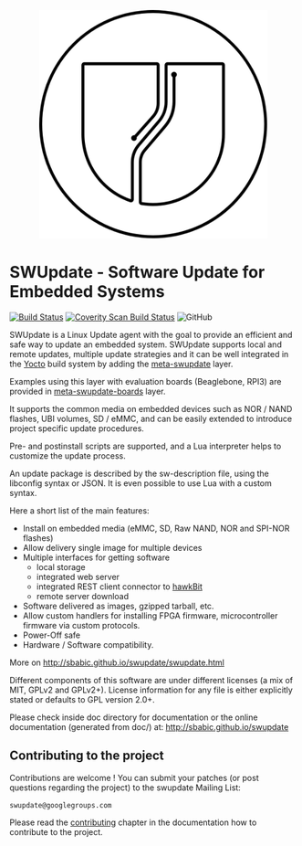 <p align ="center"><img src=SWUpdate.svg width=400 height=400 /></p>

SWUpdate - Software Update for Embedded Systems
===============================================

[![Build Status](https://travis-ci.org/sbabic/swupdate.svg?branch=master)](https://travis-ci.org/sbabic/swupdate)
[![Coverity Scan Build Status](https://scan.coverity.com/projects/20753/badge.svg)](https://scan.coverity.com/projects/20753)
![GitHub](https://img.shields.io/github/license/sbabic/swupdate?style=plastic)

SWUpdate is a Linux Update agent with the goal to
provide an efficient and safe way to update
an embedded system. SWUpdate supports local and remote
updates, multiple update strategies and it can
be well integrated in the [Yocto](https://www.yoctoproject.org) build system by adding
the [meta-swupdate](https://layers.openembedded.org/layerindex/branch/master/layer/meta-swupdate/) layer.

Examples using this layer with evaluation boards (Beaglebone, RPI3) are provided in 
[meta-swupdate-boards](https://layers.openembedded.org/layerindex/branch/master/layer/meta-swupdate-boards/) layer.

It supports the common media on embedded devices 
such as NOR / NAND flashes, UBI volumes, SD / eMMC, and can
be easily extended to introduce project specific update
procedures.

Pre- and postinstall scripts are supported, and a Lua
interpreter helps to customize the update process.

An update package is described by the sw-description file,
using the libconfig syntax or JSON. It is even possible to
use Lua with a custom syntax.

Here a short list of the main features:

- Install on embedded media (eMMC, SD, Raw NAND, NOR and SPI-NOR flashes)
- Allow delivery single image for multiple devices
- Multiple interfaces for getting software
    - local storage
    - integrated web server
    - integrated REST client connector to [hawkBit](https://projects.eclipse.org/projects/iot.hawkbit)
    - remote server download
- Software delivered as images, gzipped tarball, etc.
- Allow custom handlers for installing FPGA firmware, microcontroller firmware via custom protocols.
- Power-Off safe
- Hardware / Software compatibility.

More on http://sbabic.github.io/swupdate/swupdate.html

Different components of this software are under different licenses (a mix
of MIT, GPLv2 and GPLv2+). License information for any file is either explicitly stated
or defaults to GPL version 2.0+.

Please check inside doc directory for documentation or
the online documentation (generated from doc/) at:
http://sbabic.github.io/swupdate


Contributing to the project
---------------------------

Contributions are welcome !  You can submit your patches (or post questions
regarding the project) to the swupdate Mailing List:

	swupdate@googlegroups.com

Please read the [contributing](http://sbabic.github.io/swupdate/contributing.html)
chapter in the documentation how to contribute to the project.

